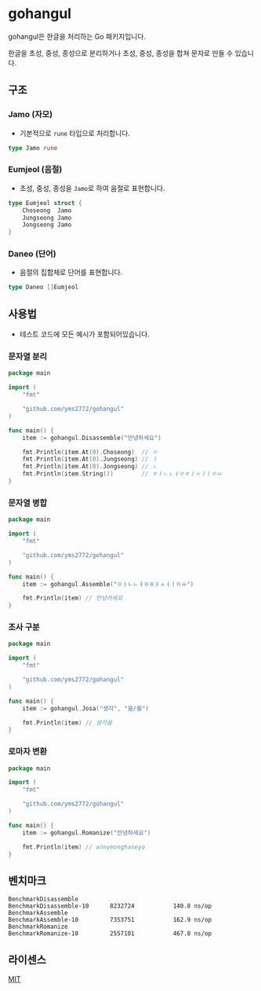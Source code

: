 # gohangul
gohangul은 한글을 처리하는 Go 패키지입니다.

한글을 초성, 중성, 종성으로 분리하거나 초성, 중성, 종성을 합쳐 문자로 만들 수 있습니다.

## 구조
### Jamo (자모)
* 기본적으로 `rune` 타입으로 처리합니다.
```go
type Jamo rune
```
### Eumjeol (음절)
* 초성, 중성, 종성을 `Jamo`로 하여 음절로 표현합니다. 
```go
type Eumjeol struct {
	Choseong  Jamo
	Jungseong Jamo
	Jongseong Jamo
}
```
### Daneo (단어)
* 음절의 집합체로 단어를 표현합니다.
```go
type Daneo []Eumjeol
```

## 사용법
* 테스트 코드에 모든 예시가 포함되어있습니다.
### 문자열 분리
```go
package main

import (
	"fmt"

	"github.com/yms2772/gohangul"
)

func main() {
	item := gohangul.Disassemble("안녕하세요")

	fmt.Println(item.At(0).Choseong)  // ㅇ
	fmt.Println(item.At(0).Jungseong) // ㅏ
	fmt.Println(item.At(0).Jongseong) // ㄴ
	fmt.Println(item.String())        // ㅇㅏㄴㄴㅕㅇㅎㅏㅅㅓㅣㅇㅛ
}

```
### 문자열 병합
```go
package main

import (
	"fmt"

	"github.com/yms2772/gohangul"
)

func main() {
	item := gohangul.Assemble("ㅇㅏㄴㄴㅕㅇㅎㅏㅅㅓㅣㅇㅛ")

	fmt.Println(item) // 안녕하세요
}

```
### 조사 구분
```go
package main

import (
	"fmt"

	"github.com/yms2772/gohangul"
)

func main() {
	item := gohangul.Josa("생각", "을/를")

	fmt.Println(item) // 생각을
}
```
### 로마자 변환
```go
package main

import (
	"fmt"

	"github.com/yms2772/gohangul"
)

func main() {
	item := gohangul.Romanize("안녕하세요")

	fmt.Println(item) // annyeonghaseyo
}
```

## 벤치마크
```shell
BenchmarkDisassemble
BenchmarkDisassemble-10    	 8232724	       140.8 ns/op
BenchmarkAssemble
BenchmarkAssemble-10       	 7353751	       162.9 ns/op
BenchmarkRomanize
BenchmarkRomanize-10       	 2557101	       467.8 ns/op
```

## 라이센스
[MIT](https://github.com/yms2772/gohangul/blob/main/LICENSE)